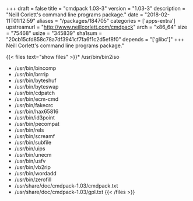 +++
draft = false
title = "cmdpack 1.03-3"
version = "1.03-3"
description = "Neill Corlett's command line programs package."
date = "2018-02-11T01:12:59"
aliases = "/packages/184705"
categories = ['apps-extra']
upstreamurl = "http://www.neillcorlett.com/cmdpack"
arch = "x86_64"
size = "75468"
usize = "345839"
sha1sum = "20cb15cfd858c78a7df3941cf7fa6f1c2d5ef8f0"
depends = "['glibc']"
+++
Neill Corlett's command line programs package."

{{< files text="show files" >}}* /usr/bin/bin2iso
* /usr/bin/bincomp
* /usr/bin/brrrip
* /usr/bin/byteshuf
* /usr/bin/byteswap
* /usr/bin/cdpatch
* /usr/bin/ecm-cmd
* /usr/bin/fakecrc
* /usr/bin/hax65816
* /usr/bin/id3point
* /usr/bin/pecompat
* /usr/bin/rels
* /usr/bin/screamf
* /usr/bin/subfile
* /usr/bin/uips
* /usr/bin/unecm
* /usr/bin/usfv
* /usr/bin/vb2rip
* /usr/bin/wordadd
* /usr/bin/zerofill
* /usr/share/doc/cmdpack-1.03/cmdpack.txt
* /usr/share/doc/cmdpack-1.03/gpl.txt
{{< /files >}}